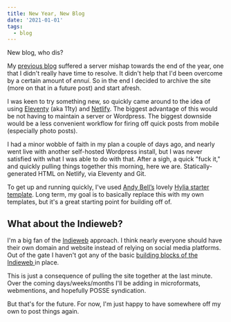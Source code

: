 ```yaml
---
title: New Year, New Blog
date: '2021-01-01'
tags:
  - blog
---
```

New blog, who dis?

My [previous blog](https://mrkapowski.com/) suffered a server mishap towards the end of the year, one that I didn't really have time to resolve. It didn't help that I'd been overcome by a certain amount of _ennui_. So in the end I decided to archive the site (more on that in a future post) and start afresh.

I was keen to try something new, so quickly came around to the idea of using [Eleventy](https://www.11ty.dev/) (aka 11ty) and [Netlify](https://www.netlify.com/). The biggest advantage of this would be not having to maintain a server or Wordpress. The biggest downside would be a less convenient workflow for firing off quick posts from mobile (especially photo posts).

I had a minor wobble of faith in my plan a couple of days ago, and nearly went live with another self-hosted Wordpress install, but I was never satisfied with what I was able to do with that. After a sigh, a quick "fuck it," and quickly pulling things together this morning, here we are. Statically-generated HTML on Netlify, via Eleventy and Git.

To get up and running quickly, I've used [Andy Bell’s](https://piccalil.li/) lovely [Hylia starter template](http://hylia.website/). Long term, my goal is to basically replace this with my own templates, but it's a great starting point for building off of.

## What about the Indieweb?

I'm a big fan of the [Indieweb](https://indieweb.org/) approach. I think nearly everyone should have their own domain and website instead of relying on social media platforms. Out of the gate I haven't got any of the basic [building blocks of the Indieweb ](https://indieweb.org/Category:building-blocks)in place.

This is just a consequence of pulling the site together at the last minute. Over the coming days/weeks/months I'll be adding in microformats, webmentions, and hopefully POSSE syndication.

But that's for the future. For now, I'm just happy to have somewhere off my own to post things again.